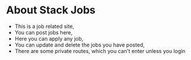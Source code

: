 # About Stack Jobs 
- This is a job related site,
- You can post jobs here,
- Here you can apply any job,
- You can update and delete the jobs you have posted,
- There are some private routes, which you can't enter unless you login
  
